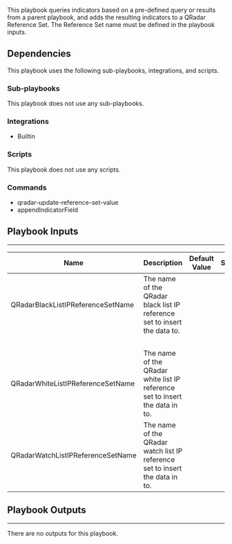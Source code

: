 This playbook queries indicators based on a pre-defined query or results from a parent playbook, and adds the resulting indicators to a QRadar Reference Set. The Reference Set name must be defined in the playbook inputs.

## Dependencies
This playbook uses the following sub-playbooks, integrations, and scripts.

### Sub-playbooks
This playbook does not use any sub-playbooks.

### Integrations
* Builtin

### Scripts
This playbook does not use any scripts.

### Commands
* qradar-update-reference-set-value
* appendIndicatorField

## Playbook Inputs
---

| **Name** | **Description** | **Default Value** | **Source** | **Required** |
| --- | --- | --- | --- | --- |
| QRadarBlackListIPReferenceSetName | The name of the QRadar black list IP reference set to insert the data to. |  |  | Optional |
|  |  |  |  | Optional |
| QRadarWhiteListIPReferenceSetName | The name of the QRadar white list IP reference set to insert the data in to. |  |  | Optional |
| QRadarWatchListIPReferenceSetName | The name of the QRadar watch list IP reference set to insert the data in to. |  |  | Optional |

## Playbook Outputs
---
There are no outputs for this playbook.

<!-- Playbook PNG image comes here -->